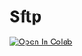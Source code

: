# Sftp
[![Open In Colab](https://colab.research.google.com/assets/colab-badge.svg)](https://colab.research.google.com/github/Ninonino82/Sftp/blob/main/Sftp.ipynb)
